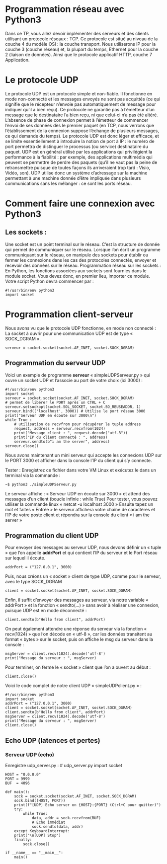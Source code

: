 # Programmation réseau avec Python3
Dans ce TP, vous allez devoir implémenter des serveurs et des clients utilisant un protocole
réseaux : TCP. Ce protocole est situé au niveau de la couche 4 du modèle OSI : la couche transport.
Nous utiliserons IP pour la couche 3 (couche réseau) et, la plupart du temps, Ethernet pour la couche 2 (liaison de données). Ainsi que le protocole applicatif HTTP, couche 7 Application.

# Le protocole UDP
Le protocole UDP est un protocole simple et non-fiable. Il fonctionne en mode non-connecté
et les messages envoyés ne sont pas acquittés (ce qui signifie que le récepteur n’envoie pas automatiquement de message pour indiquer qu’il a bien reçu). Ce protocole ne garantie pas à l’émetteur d’un message que le destinataire l’a bien reçu, ni que celui-ci n’a pas été altéré.
L’absence de phase de connexion permet à l’émetteur de commencer l’envoi de ses données dès
le premier paquet (en TCP, nous verrons que l’établissement de la connexion suppose l’échange de plusieurs messages, ce qui demande du temps).
Le protocole UDP est donc léger et efficace, et se limite essentiellement à introduire la notion de port à IP : le numéro de port permettra de distinguer le processus (ou service) destinataire du paquet. UDP est en général utilisé par les applications qui privilégient la performance à la fiabilité : par exemple, des applications multimédia qui peuvent se permettre de perdre des paquets (qu’il ne vaut pas la peine de retransmettre puisque de toutes façons ils arriveraient trop tard : Visio, Vidéo, son). UDP utilise donc un système d’adressage sur la machine permettant à une machine donnée d’être impliquée dans plusieurs communications sans les mélanger : ce sont les ports réseau.

# Comment faire une connexion avec Python3
## Les sockets :
Une socket est un point terminal sur le réseau. C’est la structure de donnée qui permet de
communiquer sur le réseau.
Lorsque l’on écrit un programme communiquant sur le réseau, on manipule des sockets pour
établir ou fermer les connexions dans les cas des protocoles connectés, envoyer et recevoir des données sur le réseau.
Programmation réseau sur les sockets :
En Python, les fonctions associées aux sockets sont fournies dans le module socket. Vous
devez donc, en premier lieu, importer ce module.
Votre script Python devra commencer par :

    #!/usr/bin/env python3
    import socket

# Programmation client-serveur
Nous avons vu que le protocole UDP fonctionne, en mode non connecté :
La socket à ouvrir pour une communication UDP est de type « SOCK_DGRAM ».

    serveur = socket.socket(socket.AF_INET, socket.SOCK_DGRAM)

## Programmation du serveur UDP

Voici un exemple de programme **serveur** « simpleUDPServeur.py » qui ouvre un socket UDP et l’associe au port de votre choix (ici 3000) : 

    #!/usr/bin/env python3
    import socket
    serveur = socket.socket(socket.AF_INET, socket.SOCK_DGRAM)
    # permet de libérer le PORT après un CTRL + C
    serveur.setsockopt(socket.SOL_SOCKET, socket.SO_REUSEADDR, 1)
    serveur.bind(('localhost', 3000)) # Utilise le port réseau 3000
    print("Serveur UDP en écoute sur 3000\n")
    while True :
        # utilisation de recvfrom pour récupérer le tuple address
        request, address = serveur.recvfrom(1024)
        print("Message client : ", request.decode("utf-8"))
        print("IP du client connecté : ", address)
        serveur.sendto(b"i am the server", address)
    serveur.close()

Nous avons maintenant un mini serveur qui accepte les connexions UDP sur le PORT 3000 et afficher dans la console l’IP du client qui s’y connecte.

Tester : Enregistrez ce fichier dans votre VM Linux et exécutez le dans un terminal via la commande :
    
    ~$ python3 ./simpleUDPServeur.py
    
Le serveur affiche : « Serveur UDP en écoute sur 3000 » et attend des messages d’un client (boucle infinie : while True)
Pour tester, vous pouvez utiliser la commande linux « netcat -u localhost 3000 »
Ensuite tapez un mot et faites « Entrée » le serveur affichera votre chaîne de caractères et l’IP de votre poste client et répondra sur la console du client « i am the server »

## Programmation du client UDP
Pour envoyer des messages au serveur UDP, nous devons définir un « tuple » que l’on appelle **addrPort** et qui contient l’IP du serveur et le Port réseau sur lequel il écoute.

    addrPort = ("127.0.0.1", 3000)
    
Puis, nous créons un « socket » client de type UDP, comme pour le serveur, avec le type SOCK_DGRAM

    client = socket.socket(socket.AF_INET, socket.SOCK_DGRAM)
    
Enfin, il suffit d’envoyer des messages au serveur, via notre variable « addrPort » et la fonction « sendto(…) » sans avoir à réaliser une connexion, puisque UDP est en mode déconnecté :

    client.sendto(b"Hello from client", addrPort)
    
On peut également attendre une réponse du serveur via la fonction « recv(1024) » que l’on décode en « utf-8 », car les données transitent au format « bytes » sur le socket, puis on affiche le msg du serveur dans la console :

    msgServer = client.recv(1024).decode('utf-8')
    print("Message du serveur : ", msgServer)
    
Pour terminer, on ferme le « socket » client que l’on a ouvert au début :

    client.close()
    
Voici le code complet de notre client UDP « simpleUDPclient.py » :

    #!/usr/bin/env python3
    import socket
    addrPort = ("127.0.0.1", 3000)
    client = socket.socket(socket.AF_INET, socket.SOCK_DGRAM)
    client.sendto(b"Hello from client", addrPort)
    msgServer = client.recv(1024).decode('utf-8')
    print("Message du serveur : ", msgServer)
    client.close()
    
## Echo UDP (latences et pertes)
### Serveur UDP (echo)
Enregistre udp_server.py :
    # udp_server.py
    import socket

    HOST = "0.0.0.0"
    PORT = 9999
    BUF  = 4096

    def main():
        sock = socket.socket(socket.AF_INET, socket.SOCK_DGRAM)
        sock.bind((HOST, PORT))
        print(f"[UDP] Echo server on {HOST}:{PORT} (Ctrl+C pour quitter)")
        try:
            while True:
                data, addr = sock.recvfrom(BUF)
                # Echo immédiat
                sock.sendto(data, addr)
        except KeyboardInterrupt:
        print("\n[UDP] Stop")
        finally:
            sock.close()

    if __name__ == "__main__":
        main()
        
        

